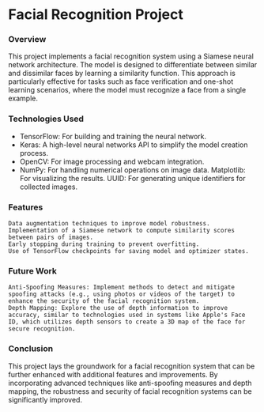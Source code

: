 # Facial Recognition Project
### Overview

This project implements a facial recognition system using a Siamese neural network architecture. The model is designed to differentiate between similar and dissimilar faces by learning a similarity function. This approach is particularly effective for tasks such as face verification and one-shot learning scenarios, where the model must recognize a face from a single example.
### Technologies Used

- TensorFlow: For building and training the neural network.
- Keras: A high-level neural networks API to simplify the model creation process.
- OpenCV: For image processing and webcam integration.
- NumPy: For handling numerical operations on image data.
    Matplotlib: For visualizing the results.
    UUID: For generating unique identifiers for collected images.

### Features

    Data augmentation techniques to improve model robustness.
    Implementation of a Siamese network to compute similarity scores between pairs of images.
    Early stopping during training to prevent overfitting.
    Use of TensorFlow checkpoints for saving model and optimizer states.

### Future Work

    Anti-Spoofing Measures: Implement methods to detect and mitigate spoofing attacks (e.g., using photos or videos of the target) to enhance the security of the facial recognition system.
    Depth Mapping: Explore the use of depth information to improve accuracy, similar to technologies used in systems like Apple's Face ID, which utilizes depth sensors to create a 3D map of the face for secure recognition.

### Conclusion

This project lays the groundwork for a facial recognition system that can be further enhanced with additional features and improvements. By incorporating advanced techniques like anti-spoofing measures and depth mapping, the robustness and security of facial recognition systems can be significantly improved.
